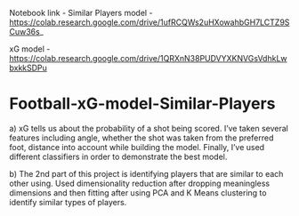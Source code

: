 Notebook link - Similar Players model - https://colab.research.google.com/drive/1ufRCQWs2uHXowahbGH7LCTZ9SCuw36s_

xG model - https://colab.research.google.com/drive/1QRXnN38PUDVYXKNVGsVdhkLwbxkkSDPu



# Football-xG-model-Similar-Players

a)  xG tells us about the probability of a shot being scored. I’ve taken several features including angle, whether the shot was taken from the preferred foot, distance into account while building the model. Finally, I’ve used different classifiers in order to demonstrate the best model.


b)  The 2nd part of this project is identifying players that are similar to each other using. Used dimensionality reduction after dropping meaningless dimensions and then fitting after using PCA and K Means clustering to identify similar types of players.
